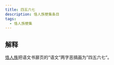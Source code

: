 ```yaml
---
title: 四五六七
description: 恪人族梗集条目
tags:
  - 恪人族梗集
---
```


## 解释

[恪人族](../恪人族)把语文书扉页的“语文“两字恶搞画为”四五六七“。
